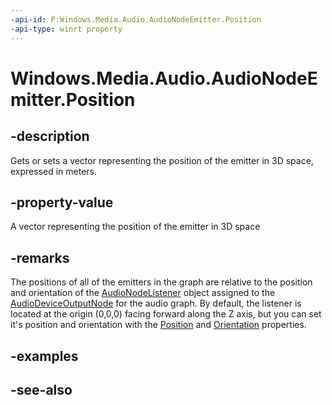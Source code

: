 ```yaml
---
-api-id: P:Windows.Media.Audio.AudioNodeEmitter.Position
-api-type: winrt property
---
```


<!-- Property syntax
public Windows.Foundation.Numerics.Vector3 Position { get;  set; }
-->

# Windows.Media.Audio.AudioNodeEmitter.Position

## -description
Gets or sets a vector representing the position of the emitter in 3D space, expressed in meters.

## -property-value
A vector representing the position of the emitter in 3D space

## -remarks

The positions of all of the emitters in the graph are relative to the position and orientation of the [AudioNodeListener](audionodelistener.md) object assigned to the [AudioDeviceOutputNode](audiodeviceoutputnode.md) for the audio graph. By default, the listener is located at the origin (0,0,0) facing forward along the Z axis, but you can set it's position and orientation with the [Position](audionodelistener_position.md) and [Orientation](audionodelistener_orientation.md) properties.



## -examples

## -see-also
